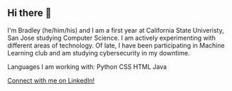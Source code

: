 ## Hi there 👋
<!--
**StanchPillow55/StanchPillow55** is a ✨ _special_ ✨ repository because its `README.md` (this file) appears on your GitHub profile.

Here are some ideas to get you started:

- 🔭 I’m currently working on ...
- 🌱 I’m currently learning ...
- 👯 I’m looking to collaborate on ...
- 🤔 I’m looking for help with ...
- 💬 Ask me about ...
- 📫 How to reach me: ...
- 😄 Pronouns: ...
- ⚡ Fun fact: ...
-->
I'm Bradley (he/him/his) and I am a first year at California State Univeristy, San Jose studying Computer Science. I am actively experimenting with different areas of technology. Of late, I have been participating in Machine Learning club and am studying cybersecurity in my downtime. 

Languages I am working with:
Python
CSS
HTML
Java

[Connect with me on LinkedIn!](www.linkedin.com/in/bradley-haraguchi-b885392b7)
